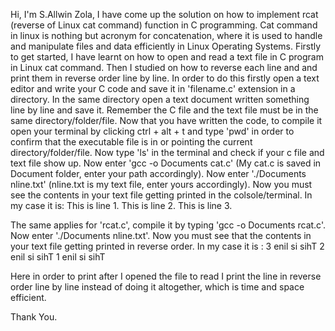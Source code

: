 Hi, I'm S.Allwin Zola,
I have come up the solution on how to implement rcat (reverse of Linux cat command) function in C programming. 
Cat command in linux is nothing but acronym for concatenation, where it is used to handle and manipulate files and data efficiently in Linux Operating Systems.
Firstly to get started, I have learnt on how to open and read a text file in C program in Linux cat command.
Then I studied on how to reverse each line and and print them in reverse order line by line.
In order to do this firstly open a text editor and write your C code and save it in 'filename.c' extension in a directory.
In the same directory open a text document written something line by line and save it. 
Remember the C file and the text file must be in the same directory/folder/file.
Now that you have written the code, to compile it open your terminal by clicking ctrl + alt + t and type 'pwd' in order to confirm that the executable file is in or pointing the current directory/folder/file.
Now type 'ls' in the terminal and check if your c file and text file show up.
Now enter 'gcc -o Documents cat.c' (My cat.c is saved in Document folder, enter your path accordingly).
Now enter './Documents nline.txt' (nline.txt is my text file, enter yours accordingly).
Now you must see the contents in your text file getting printed in the colsole/terminal.
In my case it is: 
This is line 1.
This is line 2.
This is line 3.

The same applies for 'rcat.c', compile it by typing 'gcc -o Documents rcat.c'.
Now enter './Documents nline.txt'.
Now you must see that the contents in your text file getting printed in reverse order.
In my case it is :
3 enil si sihT
2 enil si sihT
1 enil si sihT

Here in order to print after I opened the file to read I print the line in reverse order line by line instead of doing it altogether, which is time and space efficient.

Thank You.
